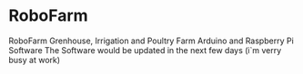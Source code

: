# RoboFarm
RoboFarm Grenhouse, Irrigation and Poultry Farm Arduino and Raspberry Pi Software
The Software would be updated in the next few days (i`m verry busy at work)
